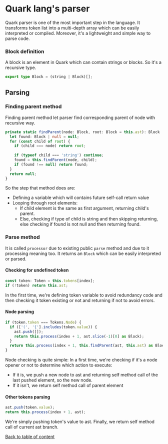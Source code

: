 # Quark lang's parser
Quark parser is one of the most important step in the language. It transforms token list into a multi-depth array which can be easily interpreted or compiled. Moreover, it's a lightweight and simple way to parse code.

### Block definition
A block is an element in Quark which can contain strings or blocks. So it's a recursive type.
```ts
export type Block = (string | Block)[];
```

## Parsing

### Finding parent method
Finding parent method let parser find corresponding parent of node with recursive way.
```ts
private static findParent(node: Block, root: Block = this.ast): Block | null {
  let found: Block | null = null;
  for (const child of root) {
    if (child === node) return root;
    
    if (typeof child === 'string') continue;
    found = this.findParent(node, child);
    if (found !== null) return found;
  }
  return null;
}
```

So the step that method does are:
 - Defining a variable which will contains future self-call return value
 - Looping through root elements:
   - If child element is the same as first argument, returning child's parent.
   - Else, checking if type of child is string and then skipping returning, else checking if found is not null and then returning found.
    
### Parse method
It is called `processor` due to existing public `parse` method and due to it processing meaning too. It returns an `Block` which can be easily interpreted or parsed.

#### Checking for undefined token
```ts
const token: Token = this.tokens[index];
if (!token) return this.ast;
```

In the first time, we're defining token variable to avoid redundancy code and then checking it token existing or not and returning if not to avoid errors.

#### Node parsing
```ts
if (token.token === Tokens.Node) {
  if (['(', '{'].includes(token.value)) {
    ast.push([]);
    return this.process(index + 1, ast.slice(-1)[0] as Block);
  }
  return this.process(index + 1, this.findParent(ast, this.ast) as Block);
}
```
Node checking is quite simple: In a first time, we're checking if it's a node opener or not to determine which action to execute:
 - If it is, we push a new node to ast and returning self method call of the last pushed element, so the new node.
 - If it isn't, we return self method call of parent element

#### Other tokens parsing

```ts
ast.push(token.value);
return this.process(index + 1, ast);
```

We're simply pushing token's value to ast.
Finally, we return self method call of current ast branch.

[Back to table of content](../README.md)